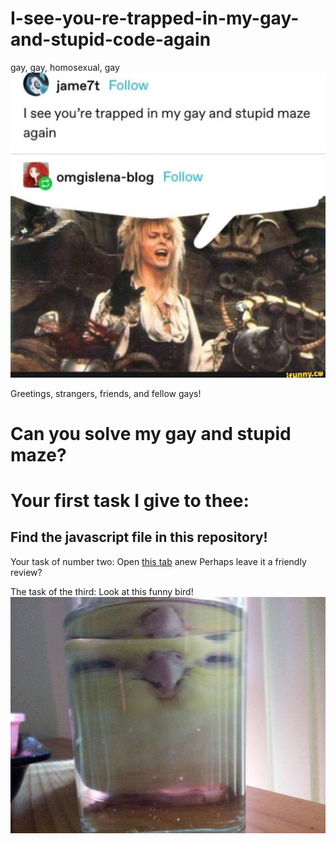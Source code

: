 
# I-see-you-re-trapped-in-my-gay-and-stupid-code-again
gay, gay, homosexual, gay
!["I see you're trapped in my gay and stupid maze again" with a picture of David Bowie from the movie "Labrynth" below it](gayAndStupidMaze.webp "I see you're trapped in my gay and stupid maze again")

Greetings, strangers, friends, and fellow gays!
# Can you solve my gay and stupid maze?

# Your first task I give to thee:
## Find the javascript file in this repository!

Your task of number two:
Open [this tab][the tab in question] anew
Perhaps leave it a friendly review?

The task of the third:
Look at this funny bird!
![A parakeet sitting directly behind a glass of water, its face distorted in the glass to be elongated. The bird's appearance in the glass makes it look like it is a liquid contained in the glass!](birdJuice.jpg "bird juice")



[the tab in question]: https://addons.mozilla.org/en-US/firefox/addon/javascript/
